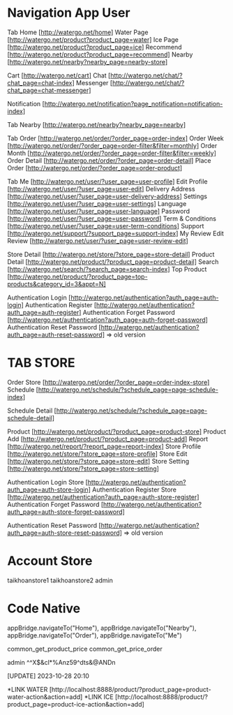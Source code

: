 # Navigation App User

Tab Home [http://watergo.net/home]
   Water Page  [http://watergo.net/product?product_page=water]
   Ice Page    [http://watergo.net/product?product_page=ice]
   Recommend   [http://watergo.net/product?product_page=recommend]
   Nearby      [http://watergo.net/nearby?nearby_page=nearby-store]

   Cart        [http://watergo.net/cart]
   Chat        [http://watergo.net/chat/?chat_page=chat-index]
      Messenger [http://watergo.net/chat/?chat_page=chat-messenger]

   Notification [http://watergo.net/notification?page_notification=notification-index]

Tab Nearby [http://watergo.net/nearby?nearby_page=nearby]

Tab Order [http://watergo.net/order/?order_page=order-index]
   Order Week     [http://watergo.net/order/?order_page=order-filter&filter=monthly]
   Order Month    [http://watergo.net/order/?order_page=order-filter&filter=weekly]
   Order Detail   [http://watergo.net/order/?order_page=order-detail]
   Place Order    [http://watergo.net/order/?order_page=order-product]

Tab Me [http://watergo.net/user/?user_page=user-profile]
   Edit Profile         [http://watergo.net/user/?user_page=user-edit]
   Delivery Address     [http://watergo.net/user/?user_page=user-delivery-address]
   Settings             [http://watergo.net/user/?user_page=user-settings]
      Language          [http://watergo.net/user/?user_page=user-language]
      Password          [http://watergo.net/user/?user_page=user-password]
      Term & Conditions [http://watergo.net/user/?user_page=user-term-conditions]
   Support              [http://watergo.net/support/?support_page=support-index]
   My Review
      Edit Review       [http://watergo.net/user/?user_page=user-review-edit]



Store Detail [http://watergo.net/store/?store_page=store-detail]
Product Detail [http://watergo.net/product/?product_page=product-detail]
Search [http://watergo.net/search/?search_page=search-index]
Top Product [http://watergo.net/product/?product_page=top-products&category_id=3&appt=N]

Authentication Login                [http://watergo.net/authentication?auth_page=auth-login]
Authentication Register             [http://watergo.net/authentication?auth_page=auth-register]
Authentication Forget Password      [http://watergo.net/authentication?auth_page=auth-forget-password]
Authentication Reset Password       [http://watergo.net/authentication?auth_page=auth-reset-password] => old version

# TAB STORE

Order Store    [http://watergo.net/order/?order_page=order-index-store]
Schedule       [http://watergo.net/schedule/?schedule_page=page-schedule-index]

   Schedule Detail       [http://watergo.net/schedule/?schedule_page=page-schedule-detail] 
   
Product       [http://watergo.net/product/?product_page=product-store]
   Product Add       [http://watergo.net/product/?product_page=product-add]
Report         [http://watergo.net/report/?report_page=report-index]
Store Profile [http://watergo.net/store/?store_page=store-profile]
   Store Edit [http://watergo.net/store/?store_page=store-edit]
   Store Setting [http://watergo.net/store/?store_page=store-setting]


Authentication Login Store          [http://watergo.net/authentication?auth_page=auth-store-login]
Authentication Register Store       [http://watergo.net/authentication?auth_page=auth-store-register]
Authentication Forget Password      [http://watergo.net/authentication?auth_page=auth-store-forget-password]

Authentication Reset Password       [http://watergo.net/authentication?auth_page=auth-store-reset-password] => old version

# Account Store
taikhoanstore1
taikhoanstore2
admin



# Code Native
appBridge.navigateTo("Home"), 
appBridge.navigateTo("Nearby"), 
appBridge.navigateTo("Order"), 
appBridge.navigateTo("Me")

common_get_product_price
common_get_price_order

admin
^^X$&cl*%Anz59^dts&@ANDn




[UPDATE] 2023-10-28 20:10

*LINK WATER [http://localhost:8888/product/?product_page=product-water-action&action=add]
*LINK ICE [http://localhost:8888/product/?product_page=product-ice-action&action=add]
















